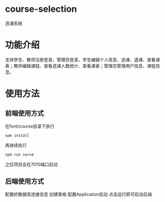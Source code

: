 # course-selection
选课系统
# 功能介绍
支持学生、教师注册登录，管理员登录，学生编辑个人信息、选课、退课、查看课表；教师编辑课程、查看选课人数统计、查看课表；管理员管理用户信息、课程信息。 
# 使用方法
## 前端使用方式
在font/course目录下执行
```
npm install
```
再继续执行
```
npm run serve
```
之后项目会在7010端口启动
## 后端使用方式
配置好数据库连接信息
创建表格
配置Application启动
点击运行即可启动后端
